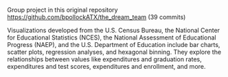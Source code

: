Group project in this original repository https://github.com/bpollockATX/the_dream_team (39 commits)

Visualizations developed from the U.S. Census Bureau, the National Center for Educational Statistics (NCES), the National Assessment of Educational Progress (NAEP), and the U.S. Department of Education include bar charts, scatter plots, regression analyses, and hexagonal binning. They explore the relationships between values like expenditures and graduation rates, expenditures and test scores, expenditures and enrollment, and more.
